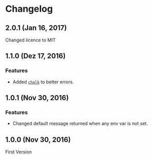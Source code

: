 # Changelog

## 2.0.1 (Jan 16, 2017)

Changed licence to MIT

## 1.1.0 (Dez 17, 2016)

### Features

* Added [`chalk`](https://www.npmjs.com/package/chalk) to better errors.

## 1.0.1 (Nov 30, 2016)

### Features

* Changed default message returned when any env var is not set.

## 1.0.0 (Nov 30, 2016)

First Version
